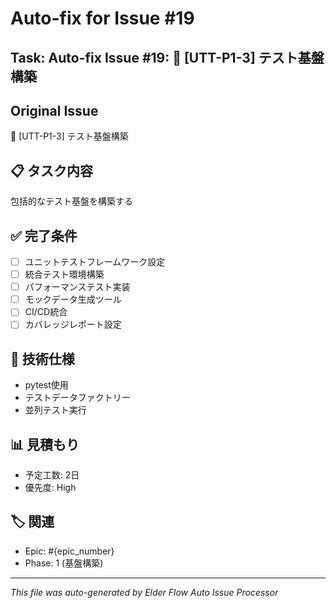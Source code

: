 # Auto-fix for Issue #19

## Task: Auto-fix Issue #19: 🧪 [UTT-P1-3] テスト基盤構築

## Original Issue
🧪 [UTT-P1-3] テスト基盤構築

## 📋 タスク内容
包括的なテスト基盤を構築する

## ✅ 完了条件
- [ ] ユニットテストフレームワーク設定
- [ ] 統合テスト環境構築
- [ ] パフォーマンステスト実装
- [ ] モックデータ生成ツール
- [ ] CI/CD統合
- [ ] カバレッジレポート設定

## 🔧 技術仕様
- pytest使用
- テストデータファクトリー
- 並列テスト実行

## 📊 見積もり
- 予定工数: 2日
- 優先度: High

## 🏷️ 関連
- Epic: #{epic_number}
- Phase: 1 (基盤構築)


---
*This file was auto-generated by Elder Flow Auto Issue Processor*
